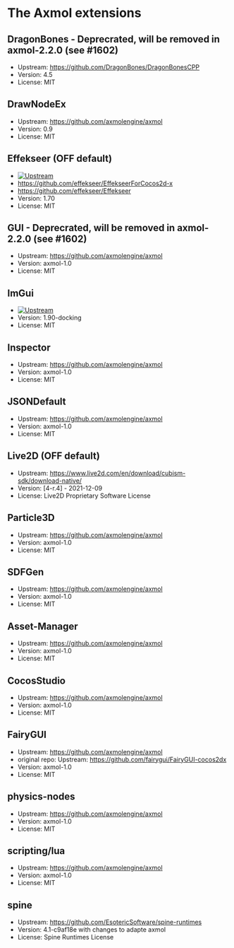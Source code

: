 # The Axmol extensions

## DragonBones - Deprecrated, will be removed in axmol-2.2.0 (see #1602)
- Upstream: https://github.com/DragonBones/DragonBonesCPP
- Version: 4.5
- License: MIT

## DrawNodeEx
- Upstream: https://github.com/axmolengine/axmol
- Version: 0.9
- License: MIT

## Effekseer (OFF default)
- [![Upstream](https://img.shields.io/github/v/release/effekseer/Effekseer?label=Upstream)](https://github.com/effekseer/EffekseerForCocos2d-x)
- https://github.com/effekseer/EffekseerForCocos2d-x
- https://github.com/effekseer/Effekseer
- Version: 1.70
- License: MIT

## GUI - Deprecrated, will be removed in axmol-2.2.0 (see #1602)
- Upstream: https://github.com/axmolengine/axmol
- Version: axmol-1.0
- License: MIT

## ImGui
- [![Upstream](https://img.shields.io/github/v/release/ocornut/imgui?label=Upstream)](https://github.com/ocornut/imgui)
- Version: 1.90-docking
- License: MIT
  
## Inspector
- Upstream: https://github.com/axmolengine/axmol
- Version: axmol-1.0
- License: MIT

## JSONDefault
- Upstream: https://github.com/axmolengine/axmol
- Version: axmol-1.0
- License: MIT

## Live2D (OFF default)
- Upstream: https://www.live2d.com/en/download/cubism-sdk/download-native/
- Version: [4-r.4] - 2021-12-09
- License: Live2D Proprietary Software License

## Particle3D
- Upstream: https://github.com/axmolengine/axmol
- Version: axmol-1.0
- License: MIT

## SDFGen
- Upstream: https://github.com/axmolengine/axmol
- Version: axmol-1.0
- License: MIT

## Asset-Manager
- Upstream: https://github.com/axmolengine/axmol
- Version: axmol-1.0
- License: MIT

## CocosStudio
- Upstream: https://github.com/axmolengine/axmol
- Version: axmol-1.0
- License: MIT

## FairyGUI
- Upstream: https://github.com/axmolengine/axmol
- original repo:  Upstream: https://github.com/fairygui/FairyGUI-cocos2dx
- Version: axmol-1.0
- License: MIT

## physics-nodes
- Upstream: https://github.com/axmolengine/axmol
- Version: axmol-1.0
- License: MIT

## scripting/lua
- Upstream: https://github.com/axmolengine/axmol
- Version: axmol-1.0
- License: MIT

## spine
- Upstream: https://github.com/EsotericSoftware/spine-runtimes
- Version: 4.1-c9af18e with changes to adapte axmol
- License: Spine Runtimes License
